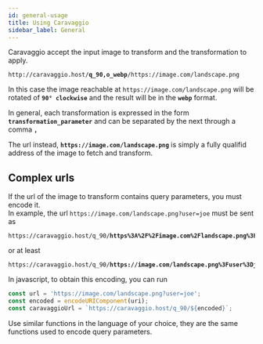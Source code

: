 ```yaml
---
id: general-usage
title: Using Caravaggio
sidebar_label: General
---
```


Caravaggio accept the input image to transform and the transformation to apply.

<pre><code class="hljs css html">http://caravaggio.host/<strong>q_90,o_webp</strong>/https://image.com/landscape.png</code></pre>

In this case the image reachable at `https://image.com/landscape.png` will be rotated of **`90° clockwise`** and the result will be in the **`webp`** format.

In general, each transformation is expressed in the form **`transformation_parameter`** and can be separated
by the next through a comma **`,`**

The url instead, **`https://image.com/landscape.png`** is simply a fully qualifid address of the image to fetch and transform.

## Complex urls

If the url of the image to transform contains query parameters, you must encode it.    
In example, the url `https://image.com/landscape.png?user=joe` must be sent as

<pre><code class="hljs css html">https://caravaggio.host/q_90/<strong>https%3A%2F%2Fimage.com%2Flandscape.png%3Fuser%3Djoe</strong></code></pre>

or at least

<pre><code class="hljs css html">https://caravaggio.host/q_90/<strong>https://image.com/landscape.png%3Fuser%3Djoe</strong></code></pre>

In javascript, to obtain this encoding, you can run

```js
const url = 'https://image.com/landscape.png?user=joe';
const encoded = encodeURIComponent(uri);
const caravaggioUrl = `https://caravaggio.host/q_90/${encoded}`;
```

Use similar functions in the language of your choice, they are the same functions used to encode query parameters.
